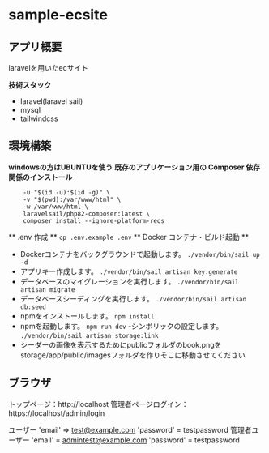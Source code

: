 # sample-ecsite


## アプリ概要
laravelを用いたecサイト

**技術スタック**
- laravel(laravel sail)
- mysql
- tailwindcss

## 環境構築
**windowsの方はUBUNTUを使う**
**既存のアプリケーション用の Composer 依存関係のインストール**
``` docker run --rm \
    -u "$(id -u):$(id -g)" \
    -v "$(pwd):/var/www/html" \
    -w /var/www/html \
    laravelsail/php82-composer:latest \
    composer install --ignore-platform-reqs
```
** .env 作成 **
``` cp .env.example .env ```
** Docker コンテナ・ビルド起動 **
- Dockerコンテナをバックグラウンドで起動します。
``` ./vendor/bin/sail up -d ```
- アプリキー作成します。
``` ./vendor/bin/sail artisan key:generate ```
- データベースのマイグレーションを実行します。
``` ./vendor/bin/sail artisan migrate ```
- データベースシーディングを実行します。
``` ./vendor/bin/sail artisan db:seed ```
- npmをインストールします。
``` npm install ```
- npmを起動します。
``` npm run dev ```
-シンボリックの設定します。
``` ./vendor/bin/sail artisan storage:link ```
- シーダーの画像を表示するためにpublicフォルダのbook.pngをstorage/app/public/imagesフォルダを作りそこに移動させてください

## ブラウザ
トップページ：http://localhost
管理者ページログイン：https://localhost/admin/login

ユーザー
'email' => test@example.com
'password' = testpassword
管理者ユーザー
'email' = admintest@example.com
'password' = testpassword
